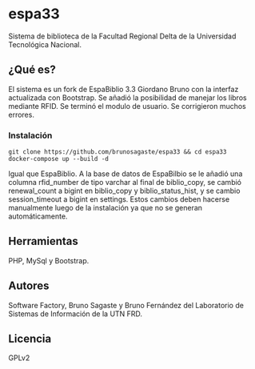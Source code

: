 # espa33
Sistema de biblioteca de la Facultad Regional Delta de la Universidad Tecnológica Nacional.
## ¿Qué es?
El sistema es un fork de EspaBiblio 3.3 Giordano Bruno con la interfaz actualizada con Bootstrap.
Se añadió la posibilidad de manejar los libros mediante RFID.
Se terminó el modulo de usuario.
Se corrigieron muchos errores.
### Instalación

    git clone https://github.com/brunosagaste/espa33 && cd espa33
    docker-compose up --build -d

Igual que EspaBiblio. A la base de datos de EspaBilbio se le añadió una columna rfid_number de tipo varchar al final de biblio_copy, se cambió renewal_count a bigint en biblio_copy y biblio_status_hist, y se cambio session_timeout a bigint en settings.
Estos cambios deben hacerse manualmente luego de la instalación ya que no se generan automáticamente.
## Herramientas
PHP, MySql y Bootstrap.
## Autores
Software Factory, Bruno Sagaste y Bruno Fernández del Laboratorio de Sistemas de Información de la UTN FRD.
## Licencia
GPLv2

